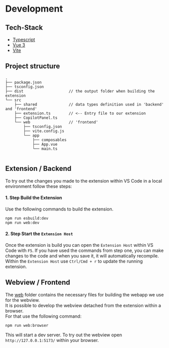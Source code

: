 # Development

## Tech-Stack

* [Typescript](https://www.typescriptlang.org/docs/)
* [Vue 3](https://vuejs.org/guide/introduction.html)
* [Vite](https://vitejs.dev/guide/)

## Project structure

```
.
├── package.json
├── tsconfig.json
├── dist                    // the output folder when building the extension
└── src
    ├── shared              // data types definition used in 'backend' and 'frontend'
    ├── extension.ts        // <-- Entry file to our extension
    ├── CopilotPanel.ts
    └── web                 // 'frontend'
        ├── tsconfig.json
        ├── vite.config.js
        └── app
            ├── composables
            ├── App.vue
            └── main.ts
            
```

## Extension / Backend

To try out the changes you made to the extension within VS Code in a local environment follow these steps:

#### 1. Step Build the Extension

Use the following commands to build the extension.

```shell
npm run esbuild:dev
npm run web:dev
```

#### 2. Step Start the `Extension Host`

Once the extension is build you can open the `Extension Host` within VS Code with `F5`.
If you have used the commands from step one, you can make changes to the code and when you save it, it will
automatically recompile.  
Within the `Extension Host` use `Ctrl/Cmd + r` to update the running extension.

## Webview / Frontend

The [web](../src/web) folder contains the necessary files for building the webapp we use for the webview.  
It is possible to develop the webview detached from the extension within a browser.  
For that use the following command:

```shell
npm run web:browser
```

This will start a dev server. To try out the webview open `http://127.0.0.1:5173/` within your browser.
